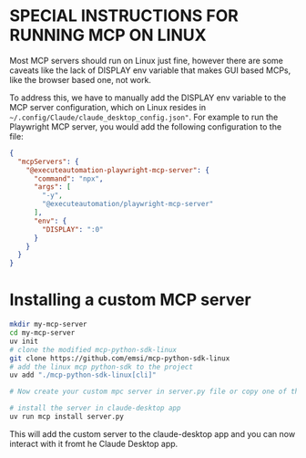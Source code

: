 # SPECIAL INSTRUCTIONS FOR RUNNING MCP ON LINUX

Most MCP servers should run on Linux just fine, however there are some caveats like the lack of DISPLAY env variable that makes GUI based MCPs, like the browser based one, not work.

To address this, we have to manually add the DISPLAY env variable to the MCP server configuration, which on Linux resides in `~/.config/Claude/claude_desktop_config.json"`.
For example to run the Playwright MCP server, you would add the following configuration to the file:

```json
{
  "mcpServers": {
    "@executeautomation-playwright-mcp-server": {
      "command": "npx",
      "args": [
        "-y",
        "@executeautomation/playwright-mcp-server"
      ],
      "env": {
        "DISPLAY": ":0"
      }
    }
  }
}
```


# Installing a custom MCP server

```bash
mkdir my-mcp-server
cd my-mcp-server
uv init
# clone the modified mcp-python-sdk-linux
git clone https://github.com/emsi/mcp-python-sdk-linux
# add the linux mcp python-sdk to the project
uv add "./mcp-python-sdk-linux[cli]"

# Now create your custom mpc server in server.py file or copy one of the examples from the mcp-python-sdk-linux README.md

# install the server in claude-desktop app
uv run mcp install server.py
```

This will add the custom server to the claude-desktop app and you can now interact with it fromt he Claude Desktop app.